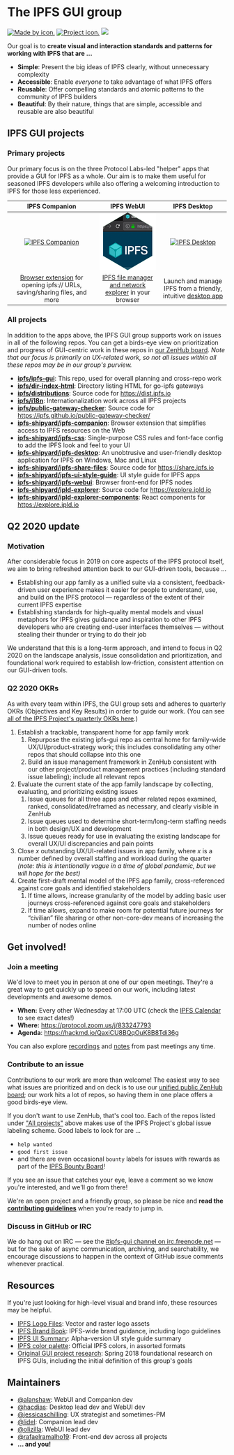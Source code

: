 # The IPFS GUI group

[![Made by icon.](https://img.shields.io/badge/made%20by-Protocol%20Labs-blue.svg?style=flat)](https://protocol.ai/)
[![Project icon.](https://img.shields.io/badge/project-IPFS-blue.svg?style=flat)](http://ipfs.io/)
<a href="https://www.irccloud.com/invite?channel=%23ipfs-gui&amp;hostname=irc.freenode.net&amp;port=6697&amp;ssl=1" target="_blank"><img src="https://img.shields.io/badge/irc-%23ipfs--gui-brightgreen.svg?style=flat"  height="20"></a>

Our goal is to **create visual and interaction standards and patterns for working with IPFS that are ...**

- **Simple**: Present the big ideas of IPFS clearly, without unnecessary complexity
- **Accessible**: Enable *everyone* to take advantage of what IPFS offers
- **Reusable**: Offer compelling standards and atomic patterns to the community of IPFS builders
- **Beautiful**: By their nature, things that are simple, accessible and reusable are also beautiful

## IPFS GUI projects

### Primary projects

Our primary focus is on the three Protocol Labs-led "helper" apps that provide a GUI for IPFS as a whole. Our aim is to make them useful for seasoned IPFS developers while also offering a welcoming introduction to IPFS for those less experienced.

| IPFS Companion | IPFS WebUI | IPFS Desktop |
|:-:|:-:|:-:|
| [<img title="IPFS Companion" src="https://ipfs.io/images/ipfs-companion-hex.png" />][IPFS Companion] | [<img title="Web UI screenshot" src="img/webui-hex.png" />][IPFS Web UI] | [<img title="IPFS Desktop" src="https://ipfs.io/images/ipfs-desktop-hex.png" />][IPFS Desktop] |
| [Browser extension](https://github.com/ipfs/ipfs-companion) for opening ipfs:// URLs, saving/sharing files, and more| [IPFS file manager and network explorer](https://github.com/ipfs-shipyard/ipfs-webui) in your browser | Launch and manage IPFS from a friendly, intuitive [desktop app](https://www.github.com/ipfs-shipyard/ipfs-desktop) |

### All projects

In addition to the apps above, the IPFS GUI group supports work on issues in all of the following repos. You can get a birds-eye view on prioritization and progress of GUI-centric work in these repos in [our ZenHub board](https://app.zenhub.com/workspaces/-ipfs-app-family-ux-5e7a3123e969e659cdebb5e6/board?repos=111841602,32695583,36580101,24483721,142161410,119716282,116711586,38799513,142181521,147528357,148369983,40225364,104770273). *Note that our focus is primarily on UX-related work, so not all issues within all these repos may be in our group's purview.*

- **[ipfs/ipfs-gui](https://www.github.com/ipfs/ipfs-gui)**: This repo, used for overall planning and cross-repo work
- **[ipfs/dir-index-html](https://www.github.com/ipfs/dir-index-html)**: Directory listing HTML for go-ipfs gateways
- **[ipfs/distributions](https://www.github.com/ipfs/distributions)**: Source code for https://dist.ipfs.io
- **[ipfs/i18n](https://www.github.com/ipfs/i18n)**: Internationalization work across all IPFS projects
- **[ipfs/public-gateway-checker](https://www.github.com/ipfs/public-gateway-checker)**: Source code for https://ipfs.github.io/public-gateway-checker/
- **[ipfs-shipyard/ipfs-companion](https://www.github.com/ipfs-shipyard/ipfs-companion)**: Browser extension that simplifies access to IPFS resources on the Web
- **[ipfs-shipyard/ipfs-css](https://www.github.com/ipfs-shipyard/ipfs-css)**: Single-purpose CSS rules and font-face config to add the IPFS look and feel to your UI
- **[ipfs-shipyard/ipfs-desktop](https://www.github.com/ipfs-shipyard/ipfs-desktop)**: An unobtrusive and user-friendly desktop application for IPFS on Windows, Mac and Linux
- **[ipfs-shipyard/ipfs-share-files](https://www.github.com/ipfs-shipyard/ipfs-share-files)**: Source code for https://share.ipfs.io
- **[ipfs-shipyard/ipfs-ui-style-guide](https://www.github.com/ipfs-shipyard/ipfs-ui-style-guide)**: UI style guide for IPFS apps
- **[ipfs-shipyard/ipfs-webui](https://www.github.com/ipfs-shipyard/ipfs-webui)**: Browser front-end for IPFS nodes
- **[ipfs-shipyard/ipld-explorer](https://www.github.com/ipfs-shipyard/ipld-explorer)**: Source code for https://explore.ipld.io
- **[ipfs-shipyard/ipld-explorer-components](https://www.github.com/ipfs-shipyard/ipld-explorer-components)**: React components for https://explore.ipld.io

## Q2 2020 update

### Motivation

After considerable focus in 2019 on core aspects of the IPFS protocol itself, we aim to bring refreshed attention back to our GUI-driven tools, because ...

- Establishing our app family as a unified suite via a consistent, feedback-driven user experience makes it easier for people to understand, use, and build on the IPFS protocol — regardless of the extent of their current IPFS expertise
- Establishing standards for high-quality mental models and visual metaphors for IPFS gives guidance and inspiration to other IPFS developers who are creating end-user interfaces themselves — without stealing their thunder or trying to do their job

We understand that this is a long-term approach, and intend to focus in Q2 2020 on the landscape analysis, issue consolidation and prioritization, and foundational work required to establish low-friction, consistent attention on our GUI-driven tools.

### Q2 2020 OKRs

As with every team within IPFS, the GUI group sets and adheres to quarterly OKRs (Objectives and Key Results) in order to guide our work. (You can see [all of the IPFS Project's quarterly OKRs here](https://docs.google.com/spreadsheets/d/1YTnvQ75v0jCuumOM9CPhx0BZHhJzZGy2u2ydU-rPh2w/edit#gid=2033312819).)

1. Establish a trackable, transparent home for app family work
    1. Repurpose the existing ipfs-gui repo as central home for family-wide UX/UI/product-strategy work; this includes consolidating any other repos that should collapse into this one
    2. Build an issue management framework in ZenHub consistent with our other project/product management practices (including standard issue labeling); include all relevant repos
2. Evaluate the current state of the app family landscape by collecting, evaluating, and prioritizing existing issues
    1. Issue queues for all three apps and other related repos examined, ranked, consolidated/reframed as necessary, and clearly visible in ZenHub
    2. Issue queues used to determine short-term/long-term staffing needs in both design/UX and development
    3. Issue queues ready for use in evaluating the existing landscape for overall UX/UI discrepancies and pain points
3. Close *x* outstanding UX/UI-related issues in app family, where *x* is a number defined by overall staffing and workload during the quarter *(note: this is intentionally vague in a time of global pandemic, but we will hope for the best)*
4. Create first-draft mental model of the IPFS app family, cross-referenced against core goals and identified stakeholders
    1. If time allows, increase granularity of the model by adding basic user journeys cross-referenced against core goals and stakeholders
    2. If time allows, expand to make room for potential future journeys for “civilian” file sharing or other non-core-dev means of increasing the number of nodes online


## Get involved!

### Join a meeting

We'd love to meet you in person at one of our open meetings. They're a great way to get quickly up to speed on our work, including latest developments and awesome demos.

- **When:** Every other Wednesday at 17:00 UTC (check the [IPFS Calendar](https://calendar.google.com/calendar/embed?src=ipfs.io_eal36ugu5e75s207gfjcu0ae84@group.calendar.google.com&ctz=UTC) to see exact dates!)
- **Where:** https://protocol.zoom.us/j/833247793
- **Agenda**: https://hackmd.io/QaxiCU8BQqOuK8B8Tdi36g

You can also explore [recordings](https://www.youtube.com/playlist?list=PLuhRWgmPaHtRIXVTy_ngBwvsXvWw10mR8) and [notes](https://github.com/ipfs/team-mgmt/tree/master/meeting-notes) from past meetings any time.

### Contribute to an issue

Contributions to our work are more than welcome! The easiest way to see what issues are prioritized and on deck is to use our [unified public ZenHub board](https://app.zenhub.com/workspaces/-ipfs-app-family-ux-5e7a3123e969e659cdebb5e6/board?repos=111841602,32695583,36580101,24483721,142161410,119716282,116711586,38799513,142181521,147528357,148369983,40225364,104770273); our work hits a lot of repos, so having them in one place offers a good birds-eye view.

If you don't want to use ZenHub, that's cool too. Each of the repos listed under ["All projects"](#all-projects) above makes use of the IPFS Project's global issue labeling scheme. Good labels to look for are ...
- `help wanted`
- `good first issue`
- and there are even occasional `bounty` labels for issues with rewards as part of the [IPFS Bounty Board](https://github.com/ipfs/devgrants/projects/1)!

If you see an issue that catches your eye, leave a comment so we know you're interested, and we'll go from there!

We're an open project and a friendly group, so please be nice and **read the [contributing guidelines](https://github.com/ipfs/community/blob/master/CONTRIBUTING_JS.md)** when you're ready to jump in.

### Discuss in GitHub or IRC

We do hang out on IRC — see the <a href="https://www.irccloud.com/invite?channel=%23ipfs-gui&amp;hostname=irc.freenode.net&amp;port=6697&amp;ssl=1"> #ipfs-gui channel on irc.freenode.net</a> — but for the sake of async communication, archiving, and searchability, we encourage discussions to happen in the context of GitHub issue comments whenever practical.

## Resources

If you're just looking for high-level visual and brand info, these resources may be helpful.

- [IPFS Logo Files](https://github.com/ipfs/logo): Vector and raster logo assets
- [IPFS Brand Book](https://github.com/ipfs-shipyard/ipfs-ui-style-guide/files/1629262/IPFS_brandbook.pdf): IPFS-wide brand guidance, including logo guidelines
- [IPFS UI Summary](img/ipfs-ui-kit.png): Alpha-version UI style guide summary
- [IPFS color palette](resources/color-palette.md): Official IPFS colors, in assorted formats
- [Original GUI project research](research): Spring 2018 foundational research on IPFS GUIs, including the initial definition of this group's goals

## Maintainers

- [@alanshaw](https://github.com/alanshaw): WebUI and Companion dev
- [@hacdias](https://github.com/hacdias): Desktop lead dev and WebUI dev
- [@jessicaschilling](https://github.com/jessicaschilling): UX strategist and sometimes-PM
- [@lidel](https://github.com/lidel): Companion lead dev
- [@olizilla](https://github.com/olizilla): WebUI lead dev
- [@rafaelramalho19](https://github.com/rafaelramalho19): Front-end dev across all projects
- **... and you!**




[IPFS Web UI]: https://github.com/ipfs-shipyard/ipfs-webui "Web-based IPFS file manager and network explorer"
[IPFS Desktop]: https://github.com/ipfs-shipyard/ipfs-desktop "Launch and manage IPFS from a desktop app"
[IPFS Companion]: https://github.com/ipfs/ipfs-companion "Integrate IPFS with your browser"
